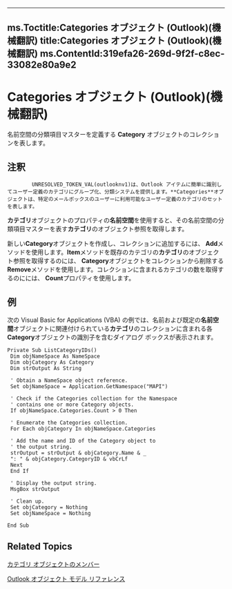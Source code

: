 

---
ms.Toctitle:Categories オブジェクト (Outlook)(機械翻訳)
title:Categories オブジェクト (Outlook)(機械翻訳)
ms.ContentId:319efa26-269d-9f2f-c8ec-33082e80a9e2
---
# Categories オブジェクト (Outlook)(機械翻訳)




名前空間の分類項目マスターを定義する **Category** オブジェクトのコレクションを表します。

## 注釈

            UNRESOLVED_TOKEN_VAL(outlooknv1)は、Outlook アイテムに簡単に識別してユーザー定義のカテゴリにグループ化、分類システムを提供します。**Categories**オブジェクトは、特定のメールボックスのユーザーに利用可能なユーザー定義のカテゴリのセットを表します。



**カテゴリ**オブジェクトのプロパティの**名前空間**を使用すると、その名前空間の分類項目マスターを表す**カテゴリ**のオブジェクト参照を取得します。



新しい**Category**オブジェクトを作成し、コレクションに追加するには、 **Add**メソッドを使用します。**Item**メソッドを既存のカテゴリの**カテゴリ**のオブジェクト参照を取得するのには、 **Category**オブジェクトをコレクションから削除する**Remove**メソッドを使用します。コレクションに含まれるカテゴリの数を取得するのにには、 **Count**プロパティを使用します。



## 例
次の Visual Basic for Applications (VBA) の例では、名前および既定の**名前空間**オブジェクトに関連付けられている**カテゴリ**のコレクションに含まれる各**Category**オブジェクトの識別子を含むダイアログ ボックスが表示されます。

```vba
Private Sub ListCategoryIDs() 
 Dim objNameSpace As NameSpace 
 Dim objCategory As Category 
 Dim strOutput As String 
 
 ' Obtain a NameSpace object reference. 
 Set objNameSpace = Application.GetNamespace("MAPI") 
 
 ' Check if the Categories collection for the Namespace 
 ' contains one or more Category objects. 
 If objNameSpace.Categories.Count > 0 Then 
 
 ' Enumerate the Categories collection. 
 For Each objCategory In objNameSpace.Categories 
 
 ' Add the name and ID of the Category object to 
 ' the output string. 
 strOutput = strOutput & objCategory.Name & _ 
 ": " & objCategory.CategoryID & vbCrLf 
 Next 
 End If 
 
 ' Display the output string. 
 MsgBox strOutput 
 
 ' Clean up. 
 Set objCategory = Nothing 
 Set objNameSpace = Nothing 
 
End Sub 

```




## Related Topics

[カテゴリ オブジェクトのメンバー](36fd8906-69fa-5aa8-b026-a2de208ccd56.md)

[Outlook オブジェクト モデル リファレンス](73221b13-d8d8-99b8-3394-b95dbbfd5ddc.md)





